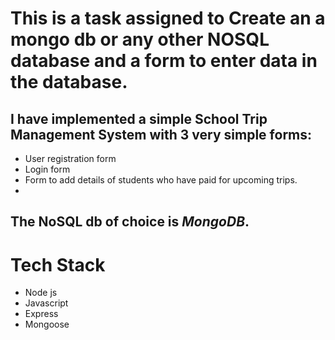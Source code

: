 # This is a task assigned to Create an a mongo db or any other NOSQL database and a form to enter data in the database. 
## I have implemented a simple School Trip Management System with 3 very simple forms:
  -  User registration form
  -  Login form
  -  Form to add details of students who have paid for upcoming trips.
  -  
## The NoSQL db of choice is *MongoDB*.
# Tech Stack
  - Node js
  - Javascript
  - Express
  - Mongoose
